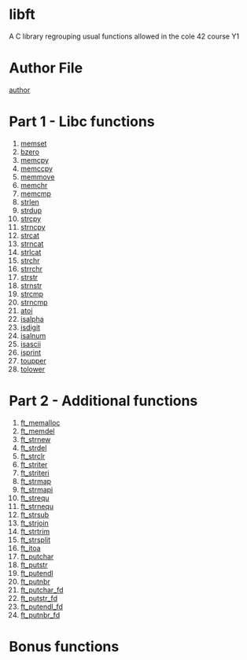 # libft
A C library regrouping usual functions allowed in the cole 42 course Y1

# Author File
[author]()

# Part 1 - Libc functions
1. [memset](ft_memset.c)
2. [bzero](ft_bzero.c)
3. [memcpy]()
4. [memccpy]()
5. [memmove]()
6. [memchr]()
7. [memcmp]()
8. [strlen]()
9. [strdup]()
10. [strcpy]()
11. [strncpy]()
12. [strcat]()
13. [strncat]()
14. [strlcat]()
15. [strchr]()
16. [strrchr]()
17. [strstr]()
18. [strnstr]()
19. [strcmp]()
20. [strncmp]()
21. [atoi]()
22. [isalpha]()
23. [isdigit]()
24. [isalnum]()
25. [isascii]()
26. [isprint]()
27. [toupper](ft_toupper.c)
28. [tolower](ft_tolower.c)

# Part 2 - Additional functions
1. [ft_memalloc](t_memalloc.c)
2. [ft_memdel]()
3. [ft_strnew]()
4. [ft_strdel]()
5. [ft_strclr]()
6. [ft_striter]()
7. [ft_striteri]()
8. [ft_strmap]()
9. [ft_strmapi]()
10. [ft_strequ]()
11. [ft_strnequ]()
12. [ft_strsub]()
13. [ft_strjoin]()
14. [ft_strtrim]()
15. [ft_strsplit]()
16. [ft_itoa]()
17. [ft_putchar]()
18. [ft_putstr]()
19. [ft_putendl]()
20. [ft_putnbr]()
21. [ft_putchar_fd]()
22. [ft_putstr_fd]()
23. [ft_putendl_fd]()
24. [ft_putnbr_fd]()

# Bonus functions
